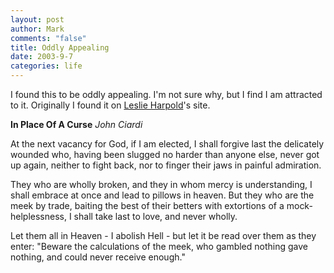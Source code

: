```yaml
--- 
layout: post
author: Mark
comments: "false"
title: Oddly Appealing
date: 2003-9-7
categories: life
---
```

I found this to be oddly appealing. I'm not sure why, but I find I am attracted to it. Originally I found it on <a href="leslie.harpold.com">Leslie Harpold</a>'s site.

<strong>In Place Of A Curse</strong>
<i>John Ciardi</i>

At the next vacancy for God, if I am elected,
I shall forgive last the delicately wounded who,
having been slugged no harder than anyone else,
never got up again, neither to fight back,
nor to finger their jaws in painful admiration.

They who are wholly broken, and they in whom mercy is understanding,
I shall embrace at once and lead to pillows in heaven.
But they who are the meek by trade, baiting the best of their
betters with extortions of a mock-helplessness,
I shall take last to love, and never wholly.

Let them all in Heaven - I abolish Hell -
but let it be read over them as they enter:
"Beware the calculations of the meek, who gambled nothing
gave nothing, and could never receive enough."
